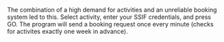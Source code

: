 The combination of a high demand for activities and an unreliable booking system led to this. Select activity, enter your SSIF credentials, and press GO. The program will send a booking request once every minute (checks for activites exactly one week in advance). 
